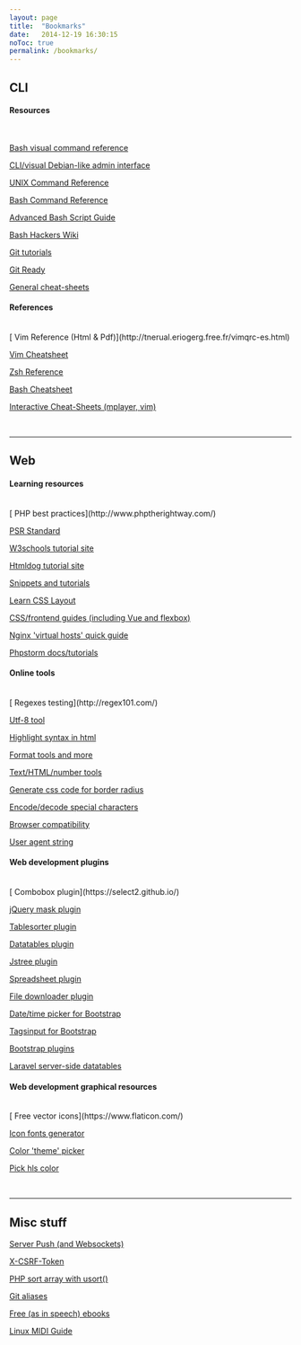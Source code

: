 ```yaml
---
layout: page
title:  "Bookmarks"
date:   2014-12-19 16:30:15
noToc: true
permalink: /bookmarks/
---
```

## CLI

<h4 class="section-title">Resources</h4>
<br style="clear:both"/>

[<i class="fa fa-external-link"></i> Bash visual command reference](https://explainshell.com)

[<i class="fa fa-external-link"></i> CLI/visual Debian-like admin interface](https://linux.togaware.com/survivor/wajig.html)


[<i class="fa fa-external-link"></i> UNIX Command Reference](http://cb.vu/unixtoolbox.xhtml)

[<i class="fa fa-external-link"></i> Bash Command Reference](http://ss64.com/bash/)

[<i class="fa fa-external-link"></i> Advanced Bash Script Guide](http://www.tldp.org/LDP/abs/html/)

[<i class="fa fa-external-link"></i> Bash Hackers Wiki](http://wiki.bash-hackers.org)

[<i class="fa fa-external-link"></i> Git tutorials](https://www.atlassian.com/git/tutorials)

[<i class="fa fa-external-link"></i> Git Ready](http://gitready.com)

[<i class="fa fa-external-link"></i> General cheat-sheets](http://overapi.com/)


<h4 class="section-title">References</h4>
<br style="clear:both"/>
[<i class="fa fa-external-link"></i> Vim Reference (Html & Pdf)](http://tnerual.eriogerg.free.fr/vimqrc-es.html)

[<i class="fa fa-external-link"></i> Vim Cheatsheet](https://linuxtoy.org/img/2011/09/vim_cheat_sheet_for_programmers_screen.png)

[<i class="fa fa-external-link"></i> Zsh Reference](http://www.bash2zsh.com/zsh_refcard/refcard.pdf)

[<i class="fa fa-external-link"></i> Bash Cheatsheet](http://www.scribd.com/doc/88404386/Bash-Cheat-Sheet)

[<i class="fa fa-external-link"></i> Interactive Cheat-Sheets (mplayer, vim)](http://sheet.shiar.nl/)

<br />

---

## Web

<h4 class="section-title">Learning resources</h4>
<br style="clear:both"/>
[<i class="fa fa-external-link"></i> PHP best practices](http://www.phptherightway.com/)

[<i class="fa fa-external-link"></i> PSR Standard](http://www.php-fig.org/)

[<i class="fa fa-external-link"></i> W3schools tutorial site](http://www.w3schools.com)

[<i class="fa fa-external-link"></i> Htmldog tutorial site](http://www.htmldog.com)

[<i class="fa fa-external-link"></i> Snippets and tutorials](http://www.the-art-of-web.com/)

[<i class="fa fa-external-link"></i> Learn CSS Layout](http://learnlayout.com/)

[<i class="fa fa-external-link"></i> CSS/frontend guides (including Vue and flexbox)](https://css-tricks.com/guides/)

[<i class="fa fa-external-link"></i> Nginx 'virtual hosts' quick guide](https://www.digitalocean.com/community/tutorials/how-to-set-up-nginx-server-blocks-virtual-hosts-on-ubuntu-16-04)

[<i class="fa fa-external-link"></i> Phpstorm docs/tutorials](https://confluence.jetbrains.com/display/PhpStorm/Tutorials)

<h4 class="section-title">Online tools</h4>
<br style="clear:both"/>
[<i class="fa fa-external-link"></i> Regexes testing](http://regex101.com/)

[<i class="fa fa-external-link"></i> Utf-8 tool](http://www.cogsci.ed.ac.uk/~richard/utf-8.html)

[<i class="fa fa-external-link"></i> Highlight syntax in html](http://tohtml.com/)

[<i class="fa fa-external-link"></i> Format tools and more](http://www.freeformatter.com)

[<i class="fa fa-external-link"></i> Text/HTML/number tools](https://www.textfixer.com/)


[<i class="fa fa-external-link"></i> Generate css code for border radius](http://border-radius.com/)

[<i class="fa fa-external-link"></i> Encode/decode special characters](http://www.the-art-of-web.com/javascript/escape/)

[<i class="fa fa-external-link"></i> Browser compatibility](http://caniuse.com)

[<i class="fa fa-external-link"></i> User agent string](http://www.useragentstring.com/)

<h4 class="section-title">Web development plugins</h4>
<br style="clear:both"/>
[<i class="fa fa-external-link"></i> Combobox plugin](https://select2.github.io/)

[<i class="fa fa-external-link"></i> jQuery mask plugin](https://igorescobar.github.io/jQuery-Mask-Plugin/)

[<i class="fa fa-external-link"></i> Tablesorter plugin](http://mottie.github.io/tablesorter)

[<i class="fa fa-external-link"></i> Datatables plugin](http://datatables.net)

[<i class="fa fa-external-link"></i> Jstree plugin](http://www.jstree.com)

[<i class="fa fa-external-link"></i> Spreadsheet plugin](http://handsontable.com/)

[<i class="fa fa-external-link"></i> File downloader plugin](https://github.com/johnculviner/jquery.fileDownload)

[<i class="fa fa-external-link"></i> Date/time picker for Bootstrap](http://eonasdan.github.io/bootstrap-datetimepicker/)

[<i class="fa fa-external-link"></i> Tagsinput for Bootstrap](http://bootstrap-tagsinput.github.io/bootstrap-tagsinput/examples/)

[<i class="fa fa-external-link"></i> Bootstrap plugins](http://bootsnipp.com)

[<i class="fa fa-external-link"></i> Laravel server-side datatables](https://github.com/yajra/laravel-datatables)

<h4 class="section-title">Web development graphical resources</h4>
<br style="clear:both"/>
[<i class="fa fa-external-link"></i> Free vector icons](https://www.flaticon.com/)

[<i class="fa fa-external-link"></i> Icon fonts generator](http://fontello.com/)

[<i class="fa fa-external-link"></i> Color 'theme' picker](https://color.adobe.com)

[<i class="fa fa-external-link"></i> Pick hls color](http://hslpicker.com/)


<br />

---

## Misc stuff

[<i class="fa fa-external-link"></i> Server Push (and Websockets)](http://stackoverflow.com/questions/11077857/what-are-long-polling-websockets-server-sent-events-sse-and-comet)

[<i class="fa fa-external-link"></i> X-CSRF-Token](https://stackoverflow.com/questions/34782493/difference-between-csfr-and-x-csrf-token)

[<i class="fa fa-external-link"></i> PHP sort array with usort()](https://stackoverflow.com/questions/1597736/how-to-sort-an-array-of-associative-arrays-by-value-of-a-given-key-in-php/19454643#19454643)


[<i class="fa fa-external-link"></i> Git aliases](https://git.wiki.kernel.org/index.php/Aliases#Aliases)

[<i class="fa fa-external-link"></i> Free (as in speech) ebooks](https://github.com/danchoi/kindlefodder)

[<i class="fa fa-external-link"></i> Linux MIDI Guide](http://tedfelix.com/linux/linux-midi.html)

<br />

<!--
[Alias](http://www.cyberciti.biz/tips/bash-aliases-mac-centos-linux-unix.html)
-->
